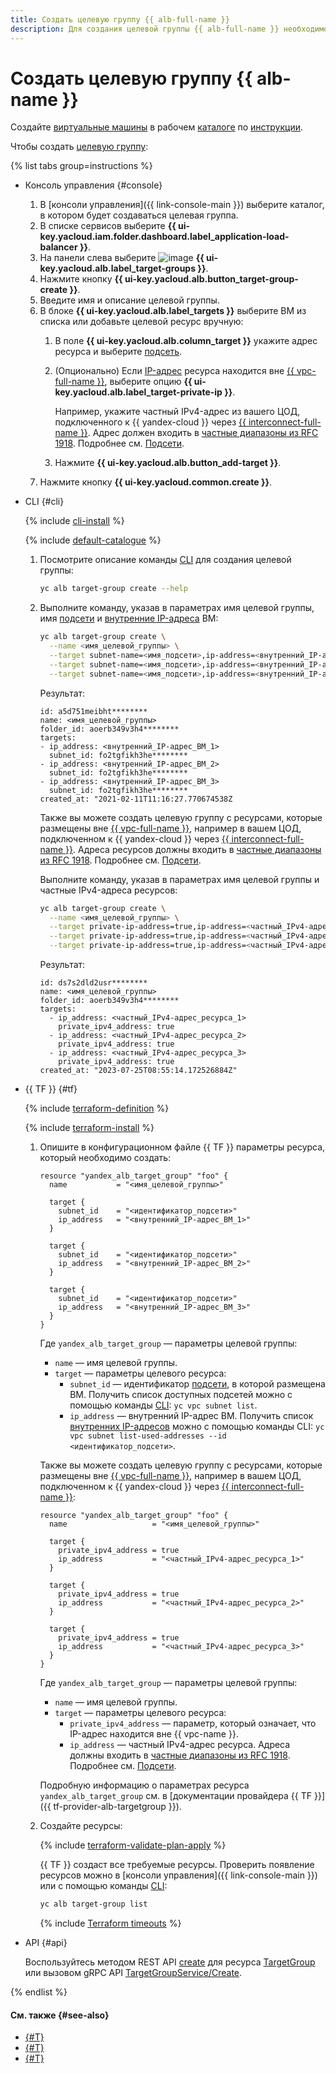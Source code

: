 ```yaml
---
title: Создать целевую группу {{ alb-full-name }}
description: Для создания целевой группы {{ alb-full-name }} необходимо в консоли управления выбрать каталог, в котором будет создаваться целевая группа. В списке сервисов выберите {{ alb-name }}. В меню слева выберите Целевые группы. Нажмите кнопку Создать целевую группу. Введите имя целевой группы. Выберите ВМ. Нажмите кнопку Создать.
---
```


# Создать целевую группу {{ alb-name }}

Создайте [виртуальные машины](../../compute/concepts/vm.md) в рабочем [каталоге](../../resource-manager/concepts/resources-hierarchy.md#folder) по [инструкции](../../compute/operations/index.md#vm-create).

Чтобы создать [целевую группу](../concepts/target-group.md):

{% list tabs group=instructions %}

- Консоль управления {#console}

  1. В [консоли управления]({{ link-console-main }}) выберите каталог, в котором будет создаваться целевая группа.
  1. В списке сервисов выберите **{{ ui-key.yacloud.iam.folder.dashboard.label_application-load-balancer }}**.
  1. На панели слева выберите ![image](../../_assets/console-icons/target.svg) **{{ ui-key.yacloud.alb.label_target-groups }}**.
  1. Нажмите кнопку **{{ ui-key.yacloud.alb.button_target-group-create }}**.
  1. Введите имя и описание целевой группы.
  1. В блоке **{{ ui-key.yacloud.alb.label_targets }}** выберите ВМ из списка или добавьте целевой ресурс вручную:
     1. В поле **{{ ui-key.yacloud.alb.column_target }}** укажите адрес ресурса и выберите [подсеть](../../vpc/concepts/network.md#subnet).
     1. (Опционально) Если [IP-адрес](../../vpc/concepts/address.md) ресурса находится вне [{{ vpc-full-name }}](../../vpc/), выберите опцию **{{ ui-key.yacloud.alb.label_target-private-ip }}**.

        Например, укажите частный IPv4-адрес из вашего ЦОД, подключенного к {{ yandex-cloud }} через [{{ interconnect-full-name }}](../../interconnect/). Адрес должен входить в [частные диапазоны из RFC 1918](https://datatracker.ietf.org/doc/html/rfc1918#section-3). Подробнее см. [Подсети](../../vpc/concepts/network.md#subnet).


     1. Нажмите **{{ ui-key.yacloud.alb.button_add-target }}**.
  1. Нажмите кнопку **{{ ui-key.yacloud.common.create }}**.

- CLI {#cli}

  {% include [cli-install](../../_includes/cli-install.md) %}

  {% include [default-catalogue](../../_includes/default-catalogue.md) %}

  1. Посмотрите описание команды [CLI](../../cli/) для создания целевой группы:

     ```bash
     yc alb target-group create --help
     ```

  1. Выполните команду, указав в параметрах имя целевой группы, имя [подсети](../../vpc/concepts/network.md#subnet) и [внутренние IP-адреса](../../vpc/concepts/address.md#internal-addresses) ВМ:

     ```bash
     yc alb target-group create \
       --name <имя_целевой_группы> \
       --target subnet-name=<имя_подсети>,ip-address=<внутренний_IP-адрес_ВМ_1> \
       --target subnet-name=<имя_подсети>,ip-address=<внутренний_IP-адрес_ВМ_2> \
       --target subnet-name=<имя_подсети>,ip-address=<внутренний_IP-адрес_ВМ_3>
     ```

     Результат:

      ```text
      id: a5d751meibht********
      name: <имя_целевой_группы>
      folder_id: aoerb349v3h4********
      targets:
      - ip_address: <внутренний_IP-адрес_ВМ_1>
        subnet_id: fo2tgfikh3he********
      - ip_address: <внутренний_IP-адрес_ВМ_2>
        subnet_id: fo2tgfikh3he********
      - ip_address: <внутренний_IP-адрес_ВМ_3>
        subnet_id: fo2tgfikh3he********
      created_at: "2021-02-11T11:16:27.770674538Z
      ```

      Также вы можете создать целевую группу с ресурсами, которые размещены вне [{{ vpc-full-name }}](../../vpc/), например в вашем ЦОД, подключенном к {{ yandex-cloud }} через [{{ interconnect-full-name }}](../../interconnect/). Адреса ресурсов должны входить в [частные диапазоны из RFC 1918](https://datatracker.ietf.org/doc/html/rfc1918#section-3). Подробнее см. [Подсети](../../vpc/concepts/network.md#subnet).


      Выполните команду, указав в параметрах имя целевой группы и частные IPv4-адреса ресурсов:

      ```bash
      yc alb target-group create \
        --name <имя_целевой_группы> \
        --target private-ip-address=true,ip-address=<частный_IPv4-адрес_ресурса_1> \
        --target private-ip-address=true,ip-address=<частный_IPv4-адрес_ресурса_2> \
        --target private-ip-address=true,ip-address=<частный_IPv4-адрес_ресурса_3>
      ```

      Результат:

      ```text
      id: ds7s2dld2usr********
      name: <имя_целевой_группы>
      folder_id: aoerb349v3h4********
      targets:
        - ip_address: <частный_IPv4-адрес_ресурса_1>
          private_ipv4_address: true
        - ip_address: <частный_IPv4-адрес_ресурса_2>
          private_ipv4_address: true
        - ip_address: <частный_IPv4-адрес_ресурса_3>
          private_ipv4_address: true
      created_at: "2023-07-25T08:55:14.172526884Z"
      ```

- {{ TF }} {#tf}

  {% include [terraform-definition](../../_tutorials/_tutorials_includes/terraform-definition.md) %}

  {% include [terraform-install](../../_includes/terraform-install.md) %}

  1. Опишите в конфигурационном файле {{ TF }} параметры ресурса, который необходимо создать:

     ```hcl
     resource "yandex_alb_target_group" "foo" {
       name           = "<имя_целевой_группы>"

       target {
         subnet_id    = "<идентификатор_подсети>"
         ip_address   = "<внутренний_IP-адрес_ВМ_1>"
       }

       target {
         subnet_id    = "<идентификатор_подсети>"
         ip_address   = "<внутренний_IP-адрес_ВМ_2>"
       }

       target {
         subnet_id    = "<идентификатор_подсети>"
         ip_address   = "<внутренний_IP-адрес_ВМ_3>"
       }
     }
     ```

     Где `yandex_alb_target_group` — параметры целевой группы:
     * `name` — имя целевой группы.
     * `target` — параметры целевого ресурса:
       * `subnet_id` — идентификатор [подсети](../../vpc/concepts/network.md#subnet), в которой размещена ВМ. Получить список доступных подсетей можно с помощью команды [CLI](../../cli/): `yc vpc subnet list`.
       * `ip_address` — внутренний IP-адрес ВМ. Получить список [внутренних IP-адресов](../../vpc/concepts/address.md#internal-addresses) можно с помощью команды CLI: `yc vpc subnet list-used-addresses --id <идентификатор_подсети>`.

     Также вы можете создать целевую группу с ресурсами, которые размещены вне [{{ vpc-full-name }}](../../vpc), например в вашем ЦОД, подключенном к {{ yandex-cloud }} через [{{ interconnect-full-name }}](../../interconnect/):

     ```hcl
     resource "yandex_alb_target_group" "foo" {
       name                   = "<имя_целевой_группы>"

       target {
         private_ipv4_address = true
         ip_address           = "<частный_IPv4-адрес_ресурса_1>"
       }

       target {
         private_ipv4_address = true
         ip_address           = "<частный_IPv4-адрес_ресурса_2>"
       }

       target {
         private_ipv4_address = true
         ip_address           = "<частный_IPv4-адрес_ресурса_3>"
       }
     }
     ```


     Где `yandex_alb_target_group` — параметры целевой группы:
     * `name` — имя целевой группы.
     * `target` — параметры целевого ресурса:
       * `private_ipv4_address` — параметр, который означает, что IP-адрес находится вне {{ vpc-name }}.
       * `ip_address` — частный IPv4-адрес ресурса. Адреса должны входить в [частные диапазоны из RFC 1918](https://datatracker.ietf.org/doc/html/rfc1918#section-3). Подробнее см. [Подсети](../../vpc/concepts/network.md#subnet).

     Подробную информацию о параметрах ресурса `yandex_alb_target_group` см. в [документации провайдера {{ TF }}]({{ tf-provider-alb-targetgroup }}).
  1. Создайте ресурсы:

     {% include [terraform-validate-plan-apply](../../_tutorials/_tutorials_includes/terraform-validate-plan-apply.md) %}

     {{ TF }} создаст все требуемые ресурсы. Проверить появление ресурсов можно в [консоли управления]({{ link-console-main }}) или с помощью команды [CLI](../../cli/):

     ```bash
     yc alb target-group list
     ```

     {% include [Terraform timeouts](../../_includes/application-load-balancer/terraform-timeout-target-group.md) %}

- API {#api}

  Воспользуйтесь методом REST API [create](../api-ref/TargetGroup/create.md) для ресурса [TargetGroup](../api-ref/TargetGroup/index.md) или вызовом gRPC API [TargetGroupService/Create](../api-ref/grpc/TargetGroup/create.md).

{% endlist %}

#### См. также {#see-also}

* [{#T}](../tutorials/application-load-balancer-website/index.md)
* [{#T}](../tutorials/logging.md)
* [{#T}](../tutorials/alb-with-ddos-protection/console.md)
